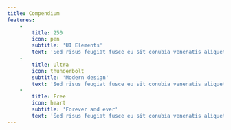 ```yaml
---
title: Compendium
features:
    -
        title: 250
        icon: pen
        subtitle: 'UI Elements'
        text: 'Sed risus feugiat fusce eu sit conubia venenatis aliquet nisl cras eu adipiscing ac cras at sem cras per senectus eu parturient quam.'
    -
        title: Ultra
        icon: thunderbolt
        subtitle: 'Modern design'
        text: 'Sed risus feugiat fusce eu sit conubia venenatis aliquet nisl cras eu adipiscing ac cras at sem cras per senectus eu parturient quam.'
    -
        title: Free
        icon: heart
        subtitle: 'Forever and ever'
        text: 'Sed risus feugiat fusce eu sit conubia venenatis aliquet nisl cras eu adipiscing ac cras at sem cras per senectus eu parturient quam.'
---
```


